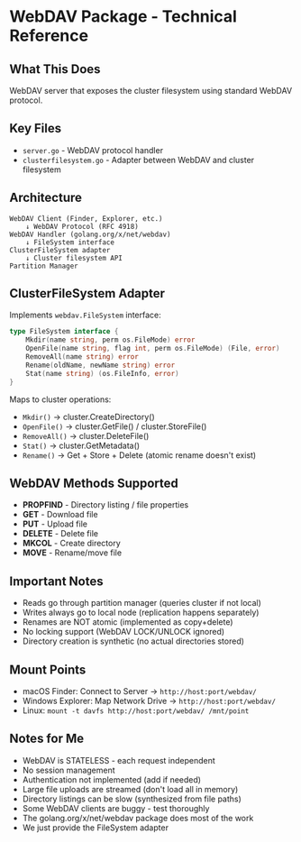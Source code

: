 # WebDAV Package - Technical Reference

## What This Does
WebDAV server that exposes the cluster filesystem using standard WebDAV protocol.

## Key Files
- `server.go` - WebDAV protocol handler
- `clusterfilesystem.go` - Adapter between WebDAV and cluster filesystem

## Architecture
```
WebDAV Client (Finder, Explorer, etc.)
    ↓ WebDAV Protocol (RFC 4918)
WebDAV Handler (golang.org/x/net/webdav)
    ↓ FileSystem interface
ClusterFileSystem adapter
    ↓ Cluster filesystem API
Partition Manager
```

## ClusterFileSystem Adapter
Implements `webdav.FileSystem` interface:
```go
type FileSystem interface {
    Mkdir(name string, perm os.FileMode) error
    OpenFile(name string, flag int, perm os.FileMode) (File, error)
    RemoveAll(name string) error
    Rename(oldName, newName string) error
    Stat(name string) (os.FileInfo, error)
}
```

Maps to cluster operations:
- `Mkdir()` → cluster.CreateDirectory()
- `OpenFile()` → cluster.GetFile() / cluster.StoreFile()
- `RemoveAll()` → cluster.DeleteFile()
- `Stat()` → cluster.GetMetadata()
- `Rename()` → Get + Store + Delete (atomic rename doesn't exist)

## WebDAV Methods Supported
- **PROPFIND** - Directory listing / file properties
- **GET** - Download file
- **PUT** - Upload file
- **DELETE** - Delete file
- **MKCOL** - Create directory
- **MOVE** - Rename/move file

## Important Notes
- Reads go through partition manager (queries cluster if not local)
- Writes always go to local node (replication happens separately)
- Renames are NOT atomic (implemented as copy+delete)
- No locking support (WebDAV LOCK/UNLOCK ignored)
- Directory creation is synthetic (no actual directories stored)

## Mount Points
- macOS Finder: Connect to Server → `http://host:port/webdav/`
- Windows Explorer: Map Network Drive → `http://host:port/webdav/`
- Linux: `mount -t davfs http://host:port/webdav/ /mnt/point`

## Notes for Me
- WebDAV is STATELESS - each request independent
- No session management
- Authentication not implemented (add if needed)
- Large file uploads are streamed (don't load all in memory)
- Directory listings can be slow (synthesized from file paths)
- Some WebDAV clients are buggy - test thoroughly
- The golang.org/x/net/webdav package does most of the work
- We just provide the FileSystem adapter

